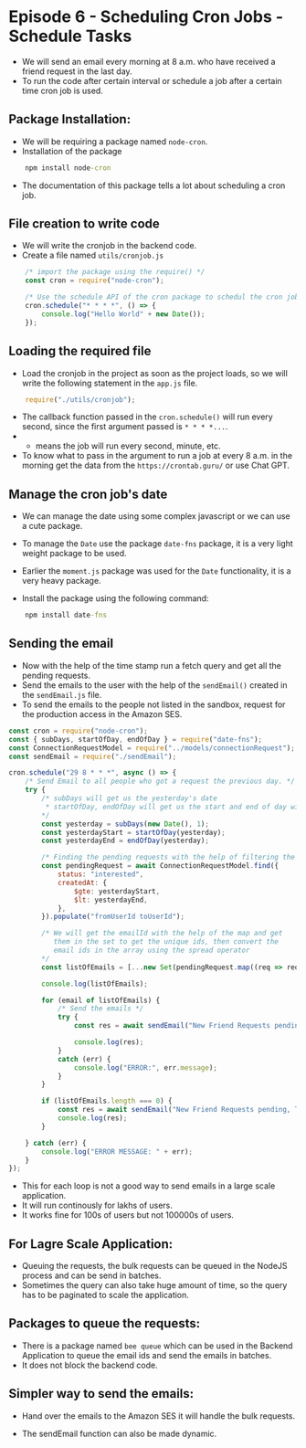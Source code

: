 # Episode 6 - Scheduling Cron Jobs - Schedule Tasks
- We will send an email every morning at 8 a.m. who have received a friend request in the last day.
- To run the code after certain interval or schedule a job after a certain time cron job is used.

## Package Installation:
- We will be requiring a package named `node-cron`.
- Installation of the package
```cmd
    npm install node-cron
```
- The documentation of this package tells a lot about scheduling a cron job.

## File creation to write code
- We will write the cronjob in the backend code.
- Create a file named `utils/cronjob.js`
```js
    /* import the package using the require() */
    const cron = require("node-cron");

    /* Use the schedule API of the cron package to schedul the cron job */
    cron.schedule("* * * *", () => {
        console.log("Hello World" + new Date());
    });
```

## Loading the required file
- Load the cronjob in the project as soon as the project loads, so we will write the following statement in the `app.js` file.
```js
    require("./utils/cronjob");
```
- The callback function passed in the `cron.schedule()` will run every second, since the first argument passed is `* * * *...`.
- * means the job will run every second, minute, etc.
- To know what to pass in the argument to run a job at every 8 a.m. in the morning get the data from the `https://crontab.guru/` or use Chat GPT.

## Manage the cron job's date
- We can manage the date using some complex javascript or we can use a cute package.
- To manage the `Date` use the package `date-fns` package, it is a very light weight package to be used.
- Earlier the `moment.js` package was used for the `Date` functionality, it is a very heavy package.

- Install the package using the following command: 
```cmd
    npm install date-fns
```

## Sending the email
- Now with the help of the time stamp run a fetch query and get all the pending requests.
- Send the emails to the user with the help of the `sendEmail()` created in the `sendEmail.js` file.
- To send the emails to the people not listed in the sandbox, request for the production access in the Amazon SES.

```js
const cron = require("node-cron");
const { subDays, startOfDay, endOfDay } = require("date-fns");
const ConnectionRequestModel = require("../models/connectionRequest");
const sendEmail = require("./sendEmail");

cron.schedule("29 8 * * *", async () => {
    /* Send Email to all people who got a request the previous day. */
    try {
        /* subDays will get us the yesterday's date
         * startOfDay, endOfDay will get us the start and end of day with the help of yesterday's date
        */
        const yesterday = subDays(new Date(), 1);
        const yesterdayStart = startOfDay(yesterday);
        const yesterdayEnd = endOfDay(yesterday);

        /* Finding the pending requests with the help of filtering the date using the createdAt */
        const pendingRequest = await ConnectionRequestModel.find({
            status: "interested",
            createdAt: {
                $gte: yesterdayStart,
                $lt: yesterdayEnd,
            },
        }).populate("fromUserId toUserId");

        /* We will get the emailId with the help of the map and get 
           them in the set to get the unique ids, then convert the 
           email ids in the array using the spread operator
        */
        const listOfEmails = [...new Set(pendingRequest.map((req => req.toUserId.emailId)))];

        console.log(listOfEmails);

        for (email of listOfEmails) {
            /* Send the emails */
            try {
                const res = await sendEmail("New Friend Requests pending for " + toEmailId, "There are so many requests pending, please login to devTinder.in and accept or reject the requests").run();

                console.log(res);
            }
            catch (err) {
                console.log("ERROR:", err.message);
            }
        }

        if (listOfEmails.length === 0) {
            const res = await sendEmail("New Friend Requests pending, There are so many requests pending, please login to devTinder.in and accept or reject the requests").run();
            console.log(res);
        }

    } catch (err) {
        console.log("ERROR MESSAGE: " + err);
    }
});
```

- This for each loop is not a good way to send emails in a large scale application.
- It will run continously for lakhs of users.
- It works fine for 100s of users but not 100000s of users.

## For Lagre Scale Application:
- Queuing the requests, the bulk requests can be queued in the NodeJS process and can be send in batches.
- Sometimes the query can also take huge amount of time, so the query has to be paginated to scale the application.

## Packages to queue the requests:
- There is a package named `bee queue` which can be used in the Backend Application to queue the email ids and send the emails in batches.
- It does not block the backend code.

## Simpler way to send the emails:
- Hand over the emails to the Amazon SES it will handle the bulk requests.


- The sendEmail function can also be made dynamic.
